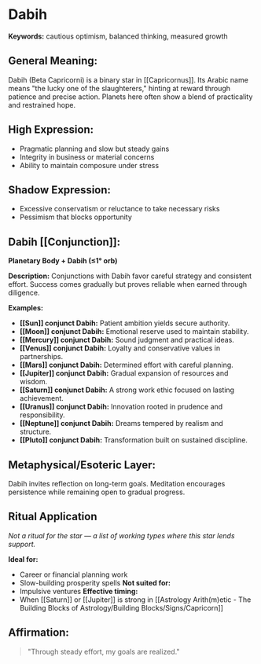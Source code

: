 # Dabih


**Keywords:** cautious optimism, balanced thinking, measured growth

## General Meaning:
Dabih (Beta Capricorni) is a binary star in [[Capricornus]]. Its
Arabic name means "the lucky one of the slaughterers," hinting
at reward through patience and precise action. Planets here often
show a blend of practicality and restrained hope.

## High Expression:
- Pragmatic planning and slow but steady gains
- Integrity in business or material concerns
- Ability to maintain composure under stress

## Shadow Expression:
- Excessive conservatism or reluctance to take necessary risks
- Pessimism that blocks opportunity

## Dabih [[Conjunction]]:

**Planetary Body + Dabih (≤1° orb)**

**Description:**
Conjunctions with Dabih favor careful strategy and consistent
effort. Success comes gradually but proves reliable when earned
through diligence.

**Examples:**
- **[[Sun]] conjunct Dabih:** Patient ambition yields secure
  authority.
- **[[Moon]] conjunct Dabih:** Emotional reserve used to maintain
  stability.
- **[[Mercury]] conjunct Dabih:** Sound judgment and practical ideas.
- **[[Venus]] conjunct Dabih:** Loyalty and conservative values in
  partnerships.
- **[[Mars]] conjunct Dabih:** Determined effort with careful
  planning.
- **[[Jupiter]] conjunct Dabih:** Gradual expansion of resources and
  wisdom.
- **[[Saturn]] conjunct Dabih:** A strong work ethic focused on
  lasting achievement.
- **[[Uranus]] conjunct Dabih:** Innovation rooted in prudence and
  responsibility.
- **[[Neptune]] conjunct Dabih:** Dreams tempered by realism and
  structure.
- **[[Pluto]] conjunct Dabih:** Transformation built on sustained
  discipline.

## Metaphysical/Esoteric Layer:
Dabih invites reflection on long-term goals. Meditation
encourages persistence while remaining open to gradual progress.

## Ritual Application
*Not a ritual for the star — a list of working types where this star lends support.*

**Ideal for:**
- Career or financial planning work
- Slow-building prosperity spells
**Not suited for:**
- Impulsive ventures
**Effective timing:**
- When [[Saturn]] or [[Jupiter]] is strong in [[Astrology Arith(m)etic - The Building Blocks of Astrology/Building Blocks/Signs/Capricorn]]

## Affirmation:

> "Through steady effort, my goals are realized."

